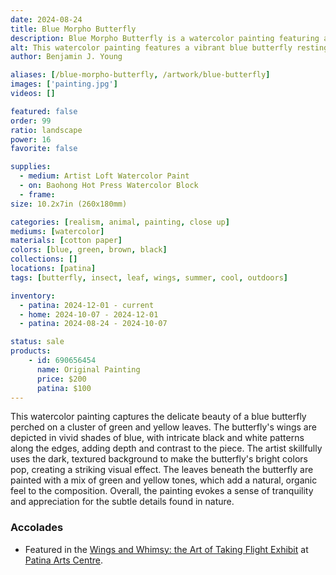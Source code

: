 ```yaml
---
date: 2024-08-24
title: Blue Morpho Butterfly
description: Blue Morpho Butterfly is a watercolor painting featuring a blue butterfly sitting on some green leaves.
alt: This watercolor painting features a vibrant blue butterfly resting on green and yellow leaves, with a dark, earthy background that highlights the butterfly's striking color.
author: Benjamin J. Young

aliases: [/blue-morpho-butterfly, /artwork/blue-butterfly]
images: ['painting.jpg']
videos: []

featured: false
order: 99
ratio: landscape
power: 16
favorite: false

supplies:
  - medium: Artist Loft Watercolor Paint
  - on: Baohong Hot Press Watercolor Block
  - frame: 
size: 10.2x7in (260x180mm)

categories: [realism, animal, painting, close up]
mediums: [watercolor]
materials: [cotton paper]
colors: [blue, green, brown, black]
collections: []
locations: [patina]
tags: [butterfly, insect, leaf, wings, summer, cool, outdoors]

inventory:
  - patina: 2024-12-01 - current
  - home: 2024-10-07 - 2024-12-01
  - patina: 2024-08-24 - 2024-10-07

status: sale
products:
    - id: 690656454
      name: Original Painting
      price: $200
      patina: $100
---
```


This watercolor painting captures the delicate beauty of a blue butterfly perched on a cluster of green and yellow leaves. The butterfly's wings are depicted in vivid shades of blue, with intricate black and white patterns along the edges, adding depth and contrast to the piece. The artist skillfully uses the dark, textured background to make the butterfly's bright colors pop, creating a striking visual effect. The leaves beneath the butterfly are painted with a mix of green and yellow tones, which add a natural, organic feel to the composition. Overall, the painting evokes a sense of tranquility and appreciation for the subtle details found in nature.

<!--more-->

### Accolades ###

 * Featured in the [Wings and Whimsy: the Art of Taking Flight Exhibit](https://www.facebook.com/events/1031065925277126) at [Patina Arts Centre](http://patinaartscentre.com/).